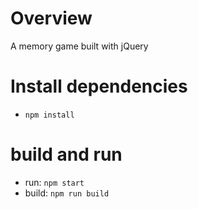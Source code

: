 # Overview
A memory game built with jQuery

# Install dependencies
* `npm install`

# build and run
* run: `npm start`
* build: `npm run build`
